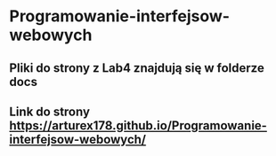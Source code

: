 # Programowanie-interfejsow-webowych

## Pliki do strony z Lab4 znajdują się w folderze docs
## Link do strony https://arturex178.github.io/Programowanie-interfejsow-webowych/
